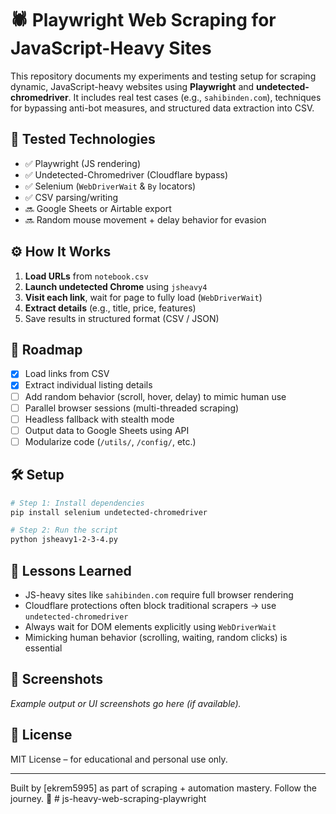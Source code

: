 # 🕷️ Playwright Web Scraping for JavaScript-Heavy Sites

This repository documents my experiments and testing setup for scraping dynamic, JavaScript-heavy websites using **Playwright** and **undetected-chromedriver**. It includes real test cases (e.g., `sahibinden.com`), techniques for bypassing anti-bot measures, and structured data extraction into CSV.

## 🧪 Tested Technologies

- ✅ Playwright (JS rendering)
- ✅ Undetected-Chromedriver (Cloudflare bypass)
- ✅ Selenium (`WebDriverWait` & `By` locators)
- ✅ CSV parsing/writing
- 🔜 Google Sheets or Airtable export
- 🔜 Random mouse movement + delay behavior for evasion



## ⚙️ How It Works

1. **Load URLs** from `notebook.csv`  
2. **Launch undetected Chrome** using `jsheavy4`  
3. **Visit each link**, wait for page to fully load (`WebDriverWait`)  
4. **Extract details** (e.g., title, price, features)  
5. Save results in structured format (CSV / JSON)

## 🚧 Roadmap

- [x] Load links from CSV  
- [x] Extract individual listing details  
- [ ] Add random behavior (scroll, hover, delay) to mimic human use  
- [ ] Parallel browser sessions (multi-threaded scraping)  
- [ ] Headless fallback with stealth mode  
- [ ] Output data to Google Sheets using API  
- [ ] Modularize code (`/utils/`, `/config/`, etc.)

## 🛠 Setup

```bash
# Step 1: Install dependencies
pip install selenium undetected-chromedriver

# Step 2: Run the script
python jsheavy1-2-3-4.py
```

## 🧠 Lessons Learned

- JS-heavy sites like `sahibinden.com` require full browser rendering  
- Cloudflare protections often block traditional scrapers → use `undetected-chromedriver`  
- Always wait for DOM elements explicitly using `WebDriverWait`  
- Mimicking human behavior (scrolling, waiting, random clicks) is essential

## 📸 Screenshots

_Example output or UI screenshots go here (if available)._

## 📜 License

MIT License – for educational and personal use only.

---

Built by [ekrem5995] as part of scraping + automation mastery. Follow the journey. 🚀
#   j s - h e a v y - w e b - s c r a p i n g - p l a y w r i g h t  
 